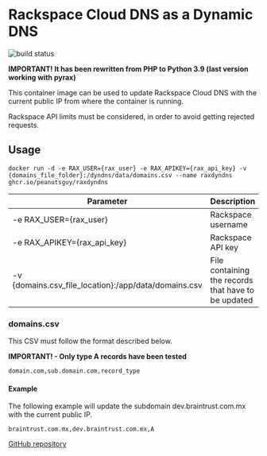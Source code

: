 # Rackspace Cloud DNS as a Dynamic DNS
![build status](https://github.com/peanutsguy/raxdyndns/actions/workflows/docker-image.yml/badge.svg)

**IMPORTANT! It has been rewritten from PHP to Python 3.9 (last version working with pyrax)**

This container image can be used to update Rackspace Cloud DNS with the current public IP from where the container is running.

Rackspace API limits must be considered, in order to avoid getting rejected requests.

## Usage
```docker
docker run -d -e RAX_USER={rax_user} -e RAX_APIKEY={rax_api_key} -v {domains_file_folder}:/dyndns/data/domains.csv --name raxdyndns  ghcr.io/peanutsguy/raxdyndns
```

| Parameter | Description |
| - | - |
| -e RAX_USER={rax_user} | Rackspace username |
| -e RAX_APIKEY={rax_api_key} | Rackspace API key |
| -v {domains.csv_file_location}:/app/data/domains.csv | File containing the records that have to be updated |

### domains.csv
This CSV must follow the format described below.

**IMPORTANT! - Only type A records have been tested**
```csv
domain.com,sub.domain.com,record_type
```
#### Example
The following example will update the subdomain dev.braintrust.com.mx with the current public IP.
```csv
braintrust.com.mx,dev.braintrust.com.mx,A
```

[GitHub repository](https://github.com/peanutsguy/raxdyndns)